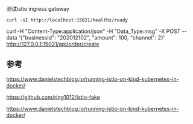 


测试istio ingress gateway
```shell
curl -sI http://localhost:15021/healthz/ready 
```


curl -H "Content-Type:application/json" -H "Data_Type:msg" -X POST --data '{"businessId": "202012102", "amount": 100, "channel": 2}' http://127.0.0.1:15021/api/order/create




## 参考
https://www.danielstechblog.io/running-istio-on-kind-kubernetes-in-docker/

https://github.com/ring1012/istio-fake


https://www.danielstechblog.io/running-istio-on-kind-kubernetes-in-docker/